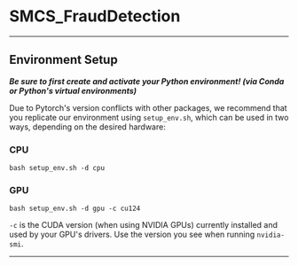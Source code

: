 # SMCS_FraudDetection

---
## Environment Setup

***Be sure to first create and activate your Python environment! (via Conda or Python's virtual environments)***

Due to Pytorch's version conflicts with other packages, we recommend that you replicate our environment using `setup_env.sh`, which can be used in two ways, depending on the desired hardware:

### CPU 

```
bash setup_env.sh -d cpu
```

### GPU
```
bash setup_env.sh -d gpu -c cu124
```

`-c` is the CUDA version (when using NVIDIA GPUs) currently installed and used by your GPU's drivers. Use the version you see when running `nvidia-smi`.

---
